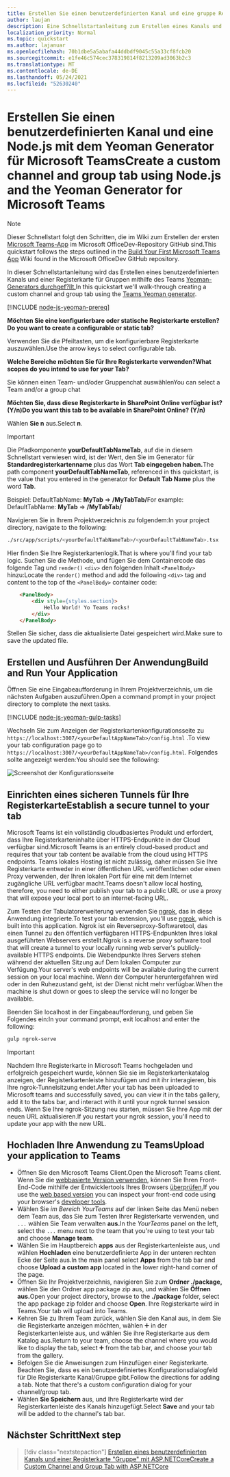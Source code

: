 ```yaml
---
title: Erstellen Sie einen benutzerdefinierten Kanal und eine gruppe Registerkarte mit Node.js und dem Yeoman Generator für Microsoft Teams
author: laujan
description: Eine Schnellstartanleitung zum Erstellen eines Kanals und einer Gruppenregisterkarte mit dem Yeoman Generator für Microsoft Teams.
localization_priority: Normal
ms.topic: quickstart
ms.author: lajanuar
ms.openlocfilehash: 70b1dbe5a5abafa44ddbdf9045c55a33cf8fcb20
ms.sourcegitcommit: e1fe46c574cec378319814f8213209ad3063b2c3
ms.translationtype: MT
ms.contentlocale: de-DE
ms.lasthandoff: 05/24/2021
ms.locfileid: "52630240"
---
```

# <a name="create-a-custom-channel-and-group-tab-using-nodejs-and-the-yeoman-generator-for-microsoft-teams"></a><span data-ttu-id="e6967-103">Erstellen Sie einen benutzerdefinierten Kanal und eine Node.js mit dem Yeoman Generator für Microsoft Teams</span><span class="sxs-lookup"><span data-stu-id="e6967-103">Create a custom channel and group tab using Node.js and the Yeoman Generator for Microsoft Teams</span></span>

>[!NOTE]
><span data-ttu-id="e6967-104">Dieser Schnellstart folgt den Schritten, die im Wiki zum Erstellen der ersten [Microsoft Teams-App](https://github.com/OfficeDev/generator-teams/wiki/Build-Your-First-Microsoft-Teams-App) im Microsoft OfficeDev-Repository GitHub sind.</span><span class="sxs-lookup"><span data-stu-id="e6967-104">This quickstart follows the steps outlined in the [Build Your First Microsoft Teams App](https://github.com/OfficeDev/generator-teams/wiki/Build-Your-First-Microsoft-Teams-App) Wiki found in the Microsoft OfficeDev GitHub repository.</span></span>

<span data-ttu-id="e6967-105">In dieser Schnellstartanleitung wird das Erstellen eines benutzerdefinierten Kanals und einer Registerkarte für Gruppen mithilfe des Teams [Yeoman-Generators durchgef?llt.](https://github.com/OfficeDev/generator-teams/)</span><span class="sxs-lookup"><span data-stu-id="e6967-105">In this quickstart we'll walk-through creating a custom channel and group tab using the [Teams Yeoman generator](https://github.com/OfficeDev/generator-teams/).</span></span>

[!INCLUDE [node-js-yeoman-prereq](~/includes/tabs/node-js-yeoman-prereq.md)]

<span data-ttu-id="e6967-106">**Möchten Sie eine konfigurierbare oder statische Registerkarte erstellen?**</span><span class="sxs-lookup"><span data-stu-id="e6967-106">**Do you want to create a configurable or static tab?**</span></span>

<span data-ttu-id="e6967-107">Verwenden Sie die Pfeiltasten, um die konfigurierbare Registerkarte auszuwählen.</span><span class="sxs-lookup"><span data-stu-id="e6967-107">Use the arrow keys to select configurable tab.</span></span>

<span data-ttu-id="e6967-108">**Welche Bereiche möchten Sie für Ihre Registerkarte verwenden?**</span><span class="sxs-lookup"><span data-stu-id="e6967-108">**What scopes do you intend to use for your Tab?**</span></span>

<span data-ttu-id="e6967-109">Sie können einen Team- und/oder Gruppenchat auswählen</span><span class="sxs-lookup"><span data-stu-id="e6967-109">You can select a Team and/or a group chat</span></span>

<span data-ttu-id="e6967-110">**Möchten Sie, dass diese Registerkarte in SharePoint Online verfügbar ist? (Y/n)**</span><span class="sxs-lookup"><span data-stu-id="e6967-110">**Do you want this tab to be available in SharePoint Online? (Y/n)**</span></span> 

<span data-ttu-id="e6967-111">Wählen **Sie n** aus.</span><span class="sxs-lookup"><span data-stu-id="e6967-111">Select **n**.</span></span>

>[!IMPORTANT]
><span data-ttu-id="e6967-112">Die Pfadkomponente **yourDefaultTabNameTab**, auf die in diesem Schnellstart verwiesen wird, ist der Wert, den Sie im Generator für **Standardregisterkartenname** plus das Wort **Tab eingegeben haben.**</span><span class="sxs-lookup"><span data-stu-id="e6967-112">The path component **yourDefaultTabNameTab**, referenced in this quickstart, is the value that you entered in the generator for **Default Tab Name** plus the word **Tab**.</span></span>
>
><span data-ttu-id="e6967-113">Beispiel: DefaultTabName: **MyTab**  =>  **/MyTabTab/**</span><span class="sxs-lookup"><span data-stu-id="e6967-113">For example: DefaultTabName: **MyTab** => **/MyTabTab/**</span></span>

<span data-ttu-id="e6967-114">Navigieren Sie in Ihrem Projektverzeichnis zu folgendem:</span><span class="sxs-lookup"><span data-stu-id="e6967-114">In your project directory, navigate to the following:</span></span>

```bash
./src/app/scripts/<yourDefaultTabNameTab>/<yourDefaultTabNameTab>.tsx
```

<span data-ttu-id="e6967-115">Hier finden Sie Ihre Registerkartenlogik.</span><span class="sxs-lookup"><span data-stu-id="e6967-115">That is where you'll find your tab logic.</span></span> <span data-ttu-id="e6967-116">Suchen Sie die Methode, und fügen Sie dem Containercode das folgende Tag und `render()` `<div>` den folgenden Inhalt `<PanelBody>` hinzu:</span><span class="sxs-lookup"><span data-stu-id="e6967-116">Locate the `render()` method and add the following `<div>` tag and content to the top of the `<PanelBody>` container code:</span></span>

```html
    <PanelBody>
        <div style={styles.section}>
            Hello World! Yo Teams rocks!
        </div>
    </PanelBody>
```

<span data-ttu-id="e6967-117">Stellen Sie sicher, dass die aktualisierte Datei gespeichert wird.</span><span class="sxs-lookup"><span data-stu-id="e6967-117">Make sure to save the updated file.</span></span>

## <a name="build-and-run-your-application"></a><span data-ttu-id="e6967-118">Erstellen und Ausführen Der Anwendung</span><span class="sxs-lookup"><span data-stu-id="e6967-118">Build and Run Your Application</span></span>

<span data-ttu-id="e6967-119">Öffnen Sie eine Eingabeaufforderung in Ihrem Projektverzeichnis, um die nächsten Aufgaben auszuführen.</span><span class="sxs-lookup"><span data-stu-id="e6967-119">Open a command prompt in your project directory to complete the next tasks.</span></span>

[!INCLUDE [node-js-yeoman-gulp-tasks](~/includes/tabs/node-js-yeoman-gulp-tasks.md)]

<span data-ttu-id="e6967-120">Wechseln Sie zum Anzeigen der Registerkartenkonfigurationsseite zu `https://localhost:3007/<yourDefaultAppNameTab>/config.html` .</span><span class="sxs-lookup"><span data-stu-id="e6967-120">To view your tab configuration page go to `https://localhost:3007/<yourDefaultAppNameTab>/config.html`.</span></span> <span data-ttu-id="e6967-121">Folgendes sollte angezeigt werden:</span><span class="sxs-lookup"><span data-stu-id="e6967-121">You should see the following:</span></span>

![Screenshot der Konfigurationsseite](~/assets/images/tab-images/configurationPage.png)

## <a name="establish-a-secure-tunnel-to-your-tab"></a><span data-ttu-id="e6967-123">Einrichten eines sicheren Tunnels für Ihre Registerkarte</span><span class="sxs-lookup"><span data-stu-id="e6967-123">Establish a secure tunnel to your tab</span></span>

<span data-ttu-id="e6967-124">Microsoft Teams ist ein vollständig cloudbasiertes Produkt und erfordert, dass Ihre Registerkarteninhalte über HTTPS-Endpunkte in der Cloud verfügbar sind.</span><span class="sxs-lookup"><span data-stu-id="e6967-124">Microsoft Teams is an entirely cloud-based product and requires that your tab content be available from the cloud using HTTPS endpoints.</span></span> <span data-ttu-id="e6967-125">Teams lokales Hosting ist nicht zulässig, daher müssen Sie Ihre Registerkarte entweder in einer öffentlichen URL veröffentlichen oder einen Proxy verwenden, der Ihren lokalen Port für eine mit dem Internet zugängliche URL verfügbar macht.</span><span class="sxs-lookup"><span data-stu-id="e6967-125">Teams doesn't allow local hosting, therefore, you need to either publish your tab to a public URL or use a proxy that will expose your local port to an internet-facing URL.</span></span>

<span data-ttu-id="e6967-126">Zum Testen der Tabulatorerweiterung verwenden Sie [ngrok](https://ngrok.com/docs), das in diese Anwendung integrierte.</span><span class="sxs-lookup"><span data-stu-id="e6967-126">To test your tab extension, you'll use [ngrok](https://ngrok.com/docs), which is built into this application.</span></span> <span data-ttu-id="e6967-127">Ngrok ist ein Reverseproxy-Softwaretool, das einen Tunnel zu den öffentlich verfügbaren HTTPS-Endpunkten Ihres lokal ausgeführten Webservers erstellt.</span><span class="sxs-lookup"><span data-stu-id="e6967-127">Ngrok is a reverse proxy software tool that will create a tunnel to your locally running web server's publicly-available HTTPS endpoints.</span></span> <span data-ttu-id="e6967-128">Die Webendpunkte Ihres Servers stehen während der aktuellen Sitzung auf Dem lokalen Computer zur Verfügung.</span><span class="sxs-lookup"><span data-stu-id="e6967-128">Your server's web endpoints will be available during the current session on your local machine.</span></span> <span data-ttu-id="e6967-129">Wenn der Computer heruntergefahren wird oder in den Ruhezustand geht, ist der Dienst nicht mehr verfügbar.</span><span class="sxs-lookup"><span data-stu-id="e6967-129">When the machine is shut down or goes to sleep the service will no longer be available.</span></span>

<span data-ttu-id="e6967-130">Beenden Sie localhost in der Eingabeaufforderung, und geben Sie Folgendes ein:</span><span class="sxs-lookup"><span data-stu-id="e6967-130">In your command prompt, exit localhost and enter the following:</span></span>

```bash
gulp ngrok-serve
```

> [!IMPORTANT]
> <span data-ttu-id="e6967-131">Nachdem Ihre Registerkarte in Microsoft Teams hochgeladen und erfolgreich gespeichert wurde, können Sie sie im Registerkartenkatalog anzeigen, der Registerkartenleiste hinzufügen und mit ihr interagieren, bis Ihre ngrok-Tunnelsitzung endet.</span><span class="sxs-lookup"><span data-stu-id="e6967-131">After your tab has been uploaded to Microsoft teams and successfully saved, you can view it in the tabs gallery, add it to the tabs bar, and interact with it until your ngrok tunnel session ends.</span></span> <span data-ttu-id="e6967-132">Wenn Sie Ihre ngrok-Sitzung neu starten, müssen Sie Ihre App mit der neuen URL aktualisieren.</span><span class="sxs-lookup"><span data-stu-id="e6967-132">If you restart your ngrok session, you'll need to update your app with the new URL.</span></span>

## <a name="upload-your-application-to-teams"></a><span data-ttu-id="e6967-133">Hochladen Ihre Anwendung zu Teams</span><span class="sxs-lookup"><span data-stu-id="e6967-133">Upload your application to Teams</span></span>

- <span data-ttu-id="e6967-134">Öffnen Sie den Microsoft Teams Client.</span><span class="sxs-lookup"><span data-stu-id="e6967-134">Open the Microsoft Teams client.</span></span> <span data-ttu-id="e6967-135">Wenn Sie die [webbasierte Version verwenden,](https://teams.microsoft.com) können Sie Ihren Front-End-Code mithilfe der Entwicklertools Ihres Browsers [überprüfen.](~/tabs/how-to/developer-tools.md)</span><span class="sxs-lookup"><span data-stu-id="e6967-135">If you use the [web based version](https://teams.microsoft.com) you can inspect your front-end code using your browser's [developer tools](~/tabs/how-to/developer-tools.md).</span></span>
- <span data-ttu-id="e6967-136">Wählen Sie *im Bereich YourTeams* auf der linken Seite das Menü neben dem Team aus, das Sie zum Testen Ihrer Registerkarte verwenden, und `...` wählen Sie Team verwalten **aus.**</span><span class="sxs-lookup"><span data-stu-id="e6967-136">In the *YourTeams* panel on the left, select the `...` menu next to the team that you're using to test your tab and choose **Manage team**.</span></span>
- <span data-ttu-id="e6967-137">Wählen Sie im Hauptbereich **apps** aus der Registerkartenleiste aus, und wählen **Hochladen** eine benutzerdefinierte App in der unteren rechten Ecke der Seite aus.</span><span class="sxs-lookup"><span data-stu-id="e6967-137">In the main panel select **Apps** from the tab bar and choose **Upload a custom app** located in the lower right-hand corner of the page.</span></span>
- <span data-ttu-id="e6967-138">Öffnen Sie Ihr Projektverzeichnis, navigieren Sie zum **Ordner ./package,** wählen Sie den Ordner app package zip aus, und wählen Sie **Öffnen aus.**</span><span class="sxs-lookup"><span data-stu-id="e6967-138">Open your project directory, browse to the **./package** folder, select the app package zip folder and choose **Open**.</span></span> <span data-ttu-id="e6967-139">Ihre Registerkarte wird in Teams.</span><span class="sxs-lookup"><span data-stu-id="e6967-139">Your tab will upload into Teams.</span></span>
- <span data-ttu-id="e6967-140">Kehren Sie zu Ihrem Team zurück, wählen Sie den Kanal aus, in dem Sie die Registerkarte anzeigen möchten, wählen ➕ in der Registerkartenleiste aus, und wählen Sie ihre Registerkarte aus dem Katalog aus.</span><span class="sxs-lookup"><span data-stu-id="e6967-140">Return to your team, choose the channel where you would like to display the tab, select ➕ from the tab bar, and choose your tab from the gallery.</span></span>
- <span data-ttu-id="e6967-141">Befolgen Sie die Anweisungen zum Hinzufügen einer Registerkarte. Beachten Sie, dass es ein benutzerdefiniertes Konfigurationsdialogfeld für Die Registerkarte Kanal/Gruppe gibt.</span><span class="sxs-lookup"><span data-stu-id="e6967-141">Follow the directions for adding a tab. Note that there's a custom configuration dialog for your channel/group tab.</span></span>
- <span data-ttu-id="e6967-142">Wählen **Sie Speichern** aus, und Ihre Registerkarte wird der Registerkartenleiste des Kanals hinzugefügt.</span><span class="sxs-lookup"><span data-stu-id="e6967-142">Select **Save** and your tab will be added to the channel's tab bar.</span></span>

## <a name="next-step"></a><span data-ttu-id="e6967-143">Nächster Schritt</span><span class="sxs-lookup"><span data-stu-id="e6967-143">Next step</span></span>

> [!div class="nextstepaction"]
> [<span data-ttu-id="e6967-144">Erstellen eines benutzerdefinierten Kanals und einer Registerkarte "Gruppe" mit ASP.NETCore</span><span class="sxs-lookup"><span data-stu-id="e6967-144">Create a Custom Channel and Group Tab with ASP.NETCore</span></span>](~/tabs/quickstarts/create-channel-group-tab-dotnet-core.md)

